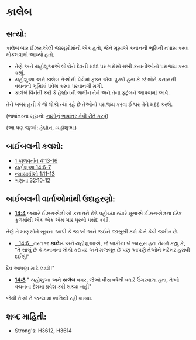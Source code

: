 # કાલેબ 

## સત્યો: 

કાલેબ બાર ઈઝરાએલી જાસૂસોમાંનો એક હતો, જેને મૂસાએ કનાનની ભૂમિની તપાસ કરવા મોકલવામાં આવ્યો હતો.

* તેણે અને યહોશુઆએ લોકોને દેવની મદદ પર ભરોસો રાખી કનાનીઓનો પરાજય કરવા કહ્યું.
* યહોશુઆ અને કાલેબ તેઓની પેઢીમાં ફક્ત એવા પુરુષો હતા કે જેઓને કનાનની વચનની ભૂમિમાં પ્રવેશ કરવા પરવાનગી મળી.
* કાલેબે વિનંતી કરી કે હેબ્રોનની જમીન તેને અને તેના કુટુંબને આપવામાં આવે.

તેને ખબર હતી કે જે લોકો ત્યાં રહે છે તેઓનો પરાજય કરવા ઈશ્વર તેને મદદ કરશે.

(ભાષાંતરના સૂચનો: [નામોનું ભાષાંતર કેવી રીતે કરવું](rc://gu/ta/man/translate/translate-names))

(આ પણ જુઓ: [હેબ્રોન](../names/hebron.md), [યહોશુઆ](../names/joshua.md))

## બાઈબલની કલમો: 

* [1 કાળવૃતાંત 4:13-16](rc://gu/tn/help/1ch/04/13)
* [યહોશુઆ 14:6-7](rc://gu/tn/help/jos/14/06)
* [ન્યાયાધીશો 1:11-13](rc://gu/tn/help/jdg/01/11)
* [ગણના 32:10-12](rc://gu/tn/help/num/32/10)

## બાઈબલની વાર્તાઓમાંથી ઉદાહરણો: 

* __[14:4](rc://gu/tn/help/obs/14/04)__  જયારે ઈઝરાએલીઓ કનાનને છેડે પહોંચ્યા ત્યારે મૂસાએ ઈઝરાએલના દરેક કુળમાંથી એક એક એમ બાર પુરુષો પસંદ કર્યા.

તેણે તે માણસોને સૂચના આપી કે જાઓ અને જઈને જાસુસી કરો કે તે કેવી જમીન છે.

* __[14:6](rc://gu/tn/help/obs/14/06)__તરત જ __કાલેબ__ અને યહોશુઆએ, જે બાકીના બે જાસુસ હતા તેમને કહ્યુ કે, "તે સાચું છે કે કનાનના લોકો કદાવર અને મજબૂત છે પણ આપણે તેઓને ખરેખર હરાવી દઈશું!”

દેવ આપણા માટે લડશે!"

* __[14:8](rc://gu/tn/help/obs/14/08)__ " યહોશુઆ અને __કાલેબ__ વગર, જેઓ વીસ વર્ષથી વધારે ઉંમરવાળા હતા, તેઓ વચનના દેશમાં પ્રવેશ કરી શક્યા નહીં"

જેથી તેઓ તે જગ્યામાં શાંતિથી રહી શક્યા.

## શબ્દ માહિતી: 

* Strong's: H3612, H3614
